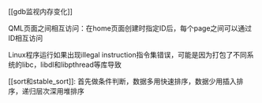 [[gdb监视内存变化]] 

QML页面之间相互访问：在home页面创建时指定ID后，每个page之间可以通过ID相互访问

Linux程序运行如果出现illegal instruction指令集错误，可能是因为打包了不同系统的libc，libdl和libpthread等库导致

[[sort和stable_sort]]: 首先做条件判断，数据多用快速排序，数据少用插入排序，递归层次深用堆排序